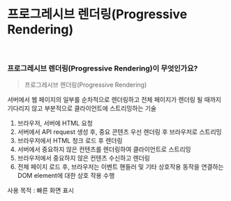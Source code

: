 # 프로그레시브 렌더링(Progressive Rendering)

<br/>

### 프로그레시브 렌더링(Progressive Rendering)이 무엇인가요?

> 프로그레시브 렌더링(Progressive Rendering)

서버에서 웹 페이지의 일부를 순차적으로 렌더링하고 전체 페이지가 렌더링 될 때까지 기다리지 않고 부분적으로 클라이언트에 스트리밍하는 기술

1. 브라우저, 서버에 HTML 요청
2. 서버에서 API request 생성 후, 중요 콘텐츠 우선 렌더링 후 브라우저로 스트리밍
3. 브라우저에서 HTML 청크 로드 후 렌더링
4. 서버에서 중요하지 않은 컨텐츠를 렌더링하여 클라이언트로 스트리밍
5. 브라우저에서 중요하지 않은 컨텐츠 수신하고 렌더링
6. 전체 페이지 로드 후, 브라우저는 이벤트 핸들러 및 기타 상호작용 동작을 연결하는 DOM element에 대한 상호 작용 수행

사용 목적 : 빠른 화면 표시
